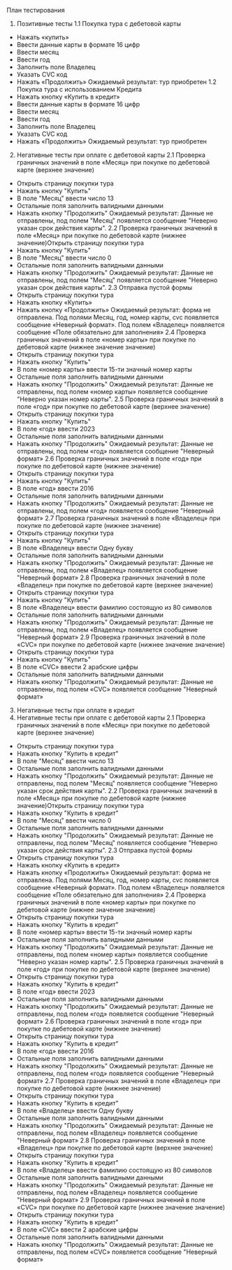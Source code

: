 План тестирования
1. Позитивные тесты
1.1 Покупка тура с дебетовой карты
- Нажать «купить»
- Ввести данные карты в формате 16 цифр
- Ввести месяц
- Ввести год
- Заполнить поле Владелец
- Указать CVC код
- Нажать «Продолжить»
Ожидаемый результат: тур приобретен
1.2 Покупка тура с использованием Кредита
- Нажать кнопку «Купить в кредит»
- Ввести данные карты в формате 16 цифр
- Ввести месяц
- Ввести год
- Заполнить поле Владелец
- Указать CVC код
- Нажать «Продолжить»
Ожидаемый результат: тур приобретен

2. Негативные тесты при оплате с дебетовой карты
2.1 Проверка граничных значений в поле «Месяц» при покупке по дебетовой карте (верхнее значение)
- Открыть страницу покупки тура
- Нажать кнопку "Купить"
- В поле "Месяц" ввести число 13
- Остальные поля заполнить валидными данными
- Нажать кнопку "Продолжить"
Ожидаемый результат: Данные не отправлены, под полем "Месяц" появляется сообщение "Неверно указан срок действия карты".
2.2 Проверка граничных значений в поле «Месяц» при покупке по дебетовой карте (нижнее значение)Открыть страницу покупки тура
- Нажать кнопку "Купить"
- В поле "Месяц" ввести число 0
- Остальные поля заполнить валидными данными
- Нажать кнопку "Продолжить"
Ожидаемый результат: Данные не отправлены, под полем "Месяц" появляется сообщение "Неверно указан срок действия карты".
2.3 Отправка пустой формы
- Открыть страницу покупки тура
- Нажать кнопку «Купить»
- Нажать кнопку «Продолжить»
Ожидаемый результат: форма не отправлена. Под полями Месяц, год, номер карты, cvc появляется сообщение «Неверный формат». Под полем «Владелец» появляется сообщение «Поле обязательно для заполнения»
2.4 Проверка граничных значений в поле «номер карты» при покупке по дебетовой карте (нижнее значение значение)
- Открыть страницу покупки тура
- Нажать кнопку "Купить"
- В поле «номер карты» ввести 15-ти значный номер карты
- Остальные поля заполнить валидными данными
- Нажать кнопку "Продолжить"
Ожидаемый результат: Данные не отправлены, под полем «номер карты» появляется сообщение "Неверно указан номер карты".
2.5 Проверка граничных значений в поле «год» при покупке по дебетовой карте (верхнее значение)
- Открыть страницу покупки тура
- Нажать кнопку "Купить"
- В поле «год» ввести 2023
- Остальные поля заполнить валидными данными
- Нажать кнопку "Продолжить"
Ожидаемый результат: Данные не отправлены, под полем «год» появляется сообщение "Неверный формат»
2.6 Проверка граничных значений в поле «год» при покупке по дебетовой карте (нижнее значение)
- Открыть страницу покупки тура
- Нажать кнопку "Купить"
- В поле «год» ввести 2016
- Остальные поля заполнить валидными данными
- Нажать кнопку "Продолжить"
Ожидаемый результат: Данные не отправлены, под полем «год» появляется сообщение "Неверный формат»
2.7 Проверка граничных значений в поле «Владелец» при покупке по дебетовой карте (нижнее значение)
- Открыть страницу покупки тура
- Нажать кнопку "Купить"
- В поле «Владелец» ввести Одну букву
- Остальные поля заполнить валидными данными
- Нажать кнопку "Продолжить"
Ожидаемый результат: Данные не отправлены, под полем «Владелец» появляется сообщение "Неверный формат»
2.8 Проверка граничных значений в поле «Владелец» при покупке по дебетовой карте (верхнее значение)
- Открыть страницу покупки тура
- Нажать кнопку "Купить"
- В поле «Владелец» ввести фамилию состоящую из 80 символов
- Остальные поля заполнить валидными данными
- Нажать кнопку "Продолжить"
Ожидаемый результат: Данные не отправлены, под полем «Владелец» появляется сообщение "Неверный формат»
2.9 Проверка граничных значений в поле «CVC» при покупке по дебетовой карте (нижнее значение значение)
- Открыть страницу покупки тура
- Нажать кнопку "Купить"
- В поле «CVC» ввести 2 арабские цифры
- Остальные поля заполнить валидными данными
- Нажать кнопку "Продолжить"
Ожидаемый результат: Данные не отправлены, под полем «CVC» появляется сообщение "Неверный формат»
3. Негативные тесты при оплате в кредит
2. Негативные тесты при оплате с дебетовой карты
2.1 Проверка граничных значений в поле «Месяц» при покупке по дебетовой карте (верхнее значение)
- Открыть страницу покупки тура
- Нажать кнопку "Купить в кредит"
- В поле "Месяц" ввести число 13
- Остальные поля заполнить валидными данными
- Нажать кнопку "Продолжить"
Ожидаемый результат: Данные не отправлены, под полем "Месяц" появляется сообщение "Неверно указан срок действия карты".
2.2 Проверка граничных значений в поле «Месяц» при покупке по дебетовой карте (нижнее значение)Открыть страницу покупки тура
- Нажать кнопку "Купить в кредит"
- В поле "Месяц" ввести число 0
- Остальные поля заполнить валидными данными
- Нажать кнопку "Продолжить"
Ожидаемый результат: Данные не отправлены, под полем "Месяц" появляется сообщение "Неверно указан срок действия карты".
2.3 Отправка пустой формы
- Открыть страницу покупки тура
- Нажать кнопку «Купить в кредит»
- Нажать кнопку «Продолжить»
Ожидаемый результат: форма не отправлена. Под полями Месяц, год, номер карты, cvc появляется сообщение «Неверный формат». Под полем «Владелец» появляется сообщение «Поле обязательно для заполнения»
2.4 Проверка граничных значений в поле «номер карты» при покупке по дебетовой карте (нижнее значение значение)
- Открыть страницу покупки тура
- Нажать кнопку "Купить в кредит"
- В поле «номер карты» ввести 15-ти значный номер карты
- Остальные поля заполнить валидными данными
- Нажать кнопку "Продолжить"
Ожидаемый результат: Данные не отправлены, под полем «номер карты» появляется сообщение "Неверно указан номер карты".
2.5 Проверка граничных значений в поле «год» при покупке по дебетовой карте (верхнее значение)
- Открыть страницу покупки тура
- Нажать кнопку "Купить в кредит"
- В поле «год» ввести 2023
- Остальные поля заполнить валидными данными
- Нажать кнопку "Продолжить"
Ожидаемый результат: Данные не отправлены, под полем «год» появляется сообщение "Неверный формат»
2.6 Проверка граничных значений в поле «год» при покупке по дебетовой карте (нижнее значение)
- Открыть страницу покупки тура
- Нажать кнопку "Купить в кредит"
- В поле «год» ввести 2016
- Остальные поля заполнить валидными данными
- Нажать кнопку "Продолжить"
Ожидаемый результат: Данные не отправлены, под полем «год» появляется сообщение "Неверный формат»
2.7 Проверка граничных значений в поле «Владелец» при покупке по дебетовой карте (нижнее значение)
- Открыть страницу покупки тура
- Нажать кнопку "Купить в кредит"
- В поле «Владелец» ввести Одну букву
- Остальные поля заполнить валидными данными
- Нажать кнопку "Продолжить"
Ожидаемый результат: Данные не отправлены, под полем «Владелец» появляется сообщение "Неверный формат»
2.8 Проверка граничных значений в поле «Владелец» при покупке по дебетовой карте (верхнее значение)
- Открыть страницу покупки тура
- Нажать кнопку "Купить в кредит"
- В поле «Владелец» ввести фамилию состоящую из 80 символов
- Остальные поля заполнить валидными данными
- Нажать кнопку "Продолжить"
Ожидаемый результат: Данные не отправлены, под полем «Владелец» появляется сообщение "Неверный формат»
2.9 Проверка граничных значений в поле «CVC» при покупке по дебетовой карте (нижнее значение значение)
- Открыть страницу покупки тура
- Нажать кнопку "Купить в кредит"
- В поле «CVC» ввести 2 арабские цифры
- Остальные поля заполнить валидными данными
- Нажать кнопку "Продолжить"
Ожидаемый результат: Данные не отправлены, под полем «CVC» появляется сообщение "Неверный формат»
